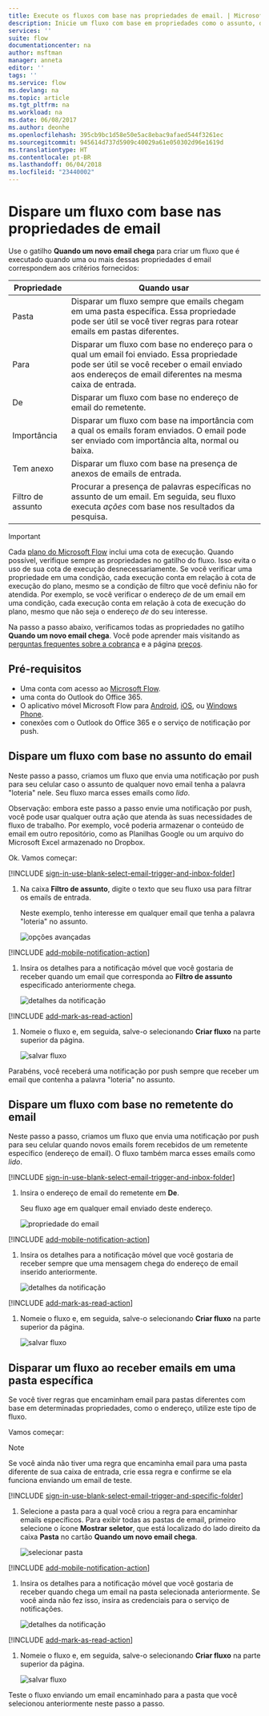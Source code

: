 ```yaml
---
title: Execute os fluxos com base nas propriedades de email. | Microsoft Docs
description: Inicie um fluxo com base em propriedades como o assunto, do endereço, ou o destinatário de um email.
services: ''
suite: flow
documentationcenter: na
author: msftman
manager: anneta
editor: ''
tags: ''
ms.service: flow
ms.devlang: na
ms.topic: article
ms.tgt_pltfrm: na
ms.workload: na
ms.date: 06/08/2017
ms.author: deonhe
ms.openlocfilehash: 395cb9bc1d58e50e5ac8ebac9afaed544f3261ec
ms.sourcegitcommit: 945614d737d5909c40029a61e050302d96e1619d
ms.translationtype: HT
ms.contentlocale: pt-BR
ms.lasthandoff: 06/04/2018
ms.locfileid: "23440002"
---
```

# <a name="trigger-a-flow-based-on-email-properties"></a>Dispare um fluxo com base nas propriedades de email
Use o gatilho **Quando um novo email chega** para criar um fluxo que é executado quando uma ou mais dessas propriedades d email correspondem aos critérios fornecidos:

| Propriedade | Quando usar |
| --- | --- |
| Pasta |Disparar um fluxo sempre que emails chegam em uma pasta específica. Essa propriedade pode ser útil se você tiver regras para rotear emails em pastas diferentes. |
| Para |Disparar um fluxo com base no endereço para o qual um email foi enviado. Essa propriedade pode ser útil se você receber o email enviado aos endereços de email diferentes na mesma caixa de entrada. |
| De |Disparar um fluxo com base no endereço de email do remetente. |
| Importância |Disparar um fluxo com base na importância com a qual os emails foram enviados. O email pode ser enviado com importância alta, normal ou baixa. |
| Tem anexo |Disparar um fluxo com base na presença de anexos de emails de entrada. |
| Filtro de assunto |Procurar a presença de palavras específicas no assunto de um email. Em seguida, seu fluxo executa *ações* com base nos resultados da pesquisa. |

> [!IMPORTANT]
> Cada [plano do Microsoft Flow](https://flow.microsoft.com/pricing/) inclui uma cota de execução. Quando possível, verifique sempre as propriedades no gatilho do fluxo. Isso evita o uso de sua cota de execução desnecessariamente. Se você verificar uma propriedade em uma condição, cada execução conta em relação à cota de execução do plano, mesmo se a condição de filtro que você definiu não for atendida. Por exemplo, se você verificar o endereço *de* de um email em uma condição, cada execução conta em relação à cota de execução do plano, mesmo que não seja o endereço *de* do seu interesse.
> 
> 

Na passo a passo abaixo, verificamos todas as propriedades no gatilho **Quando um novo email chega**. Você pode aprender mais visitando as [perguntas frequentes sobre a cobrança](billing-questions.md#what-counts-as-a-run) e a página [preços](https://ms.flow.microsoft.com/pricing/).

## <a name="prerequisites"></a>Pré-requisitos
* Uma conta com acesso ao [Microsoft Flow](https://flow.microsoft.com).
* uma conta do Outlook do Office 365.
* O aplicativo móvel Microsoft Flow para [Android](https://aka.ms/flowmobiledocsandroid), [iOS](https://aka.ms/flowmobiledocsios), ou [Windows Phone](https://aka.ms/flowmobilewindows).
* conexões com o Outlook do Office 365 e o serviço de notificação por push.

## <a name="trigger-a-flow-based-on-an-emails-subject"></a>Dispare um fluxo com base no assunto do email
Neste passo a passo, criamos um fluxo que envia uma notificação por push para seu celular caso o assunto de qualquer novo email tenha a palavra "loteria" nele. Seu fluxo marca esses emails como *lido*.

Observação: embora este passo a passo envie uma notificação por push, você pode usar qualquer outra ação que atenda às suas necessidades de fluxo de trabalho. Por exemplo, você poderia armazenar o conteúdo de email em outro repositório, como as Planilhas Google ou um arquivo do Microsoft Excel armazenado no Dropbox.

Ok. Vamos começar:

[!INCLUDE [sign-in-use-blank-select-email-trigger-and-inbox-folder](includes/sign-in-use-blank-select-email-trigger-and-inbox-folder.md)]

1. Na caixa **Filtro de assunto**, digite o texto que seu fluxo usa para filtrar os emails de entrada.
   
     Neste exemplo, tenho interesse em qualquer email que tenha a palavra "loteria" no assunto.
   
    ![opções avançadas](./media/email-triggers/email-triggers-subject-text.png)

[!INCLUDE [add-mobile-notification-action](includes/add-mobile-notification-action.md)]

1. Insira os detalhes para a notificação móvel que você gostaria de receber quando um email que corresponda ao **Filtro de assunto** especificado anteriormente chega.
   
    ![detalhes da notificação](./media/email-triggers/email-triggers-4.png)

[!INCLUDE [add-mark-as-read-action](includes/add-mark-as-read-action.md)]

1. Nomeie o fluxo e, em seguida, salve-o selecionando **Criar fluxo** na parte superior da página.
   
    ![salvar fluxo](./media/email-triggers/email-triggers-subject-notification.png)

Parabéns, você receberá uma notificação por push sempre que receber um email que contenha a palavra "loteria" no assunto.

## <a name="trigger-a-flow-based-on-an-emails-sender"></a>Dispare um fluxo com base no remetente do email
Neste passo a passo, criamos um fluxo que envia uma notificação por push para seu celular quando novos emails forem recebidos de um remetente específico (endereço de email). O fluxo também marca esses emails como *lido*.

[!INCLUDE [sign-in-use-blank-select-email-trigger-and-inbox-folder](includes/sign-in-use-blank-select-email-trigger-and-inbox-folder.md)]

1. Insira o endereço de email do remetente em **De**.
   
     Seu fluxo age em qualquer email enviado deste endereço.
   
    ![propriedade do email](./media/email-triggers/email-triggers-from.png)

[!INCLUDE [add-mobile-notification-action](includes/add-mobile-notification-action.md)]

1. Insira os detalhes para a notificação móvel que você gostaria de receber sempre que uma mensagem chega do endereço de email inserido anteriormente.
   
    ![detalhes da notificação](./media/email-triggers/email-triggers-sender-notification.png)

[!INCLUDE [add-mark-as-read-action](includes/add-mark-as-read-action.md)]

1. Nomeie o fluxo e, em seguida, salve-o selecionando **Criar fluxo** na parte superior da página.
   
    ![salvar fluxo](./media/email-triggers/email-triggers-sender-5.png)

## <a name="trigger-a-flow-when-emails-arrive-in-a-specific-folder"></a>Disparar um fluxo ao receber emails em uma pasta específica
Se você tiver regras que encaminham email para pastas diferentes com base em determinadas propriedades, como o endereço, utilize este tipo de fluxo.

Vamos começar:

> [!NOTE]
> Se você ainda não tiver uma regra que encaminha email para uma pasta diferente de sua caixa de entrada, crie essa regra e confirme se ela funciona enviando um email de teste.
> 
> 

[!INCLUDE [sign-in-use-blank-select-email-trigger-and-specific-folder](includes/sign-in-use-blank-select-email-trigger-and-specific-folder.md)]

1. Selecione a pasta para a qual você criou a regra para encaminhar emails específicos. Para exibir todas as pastas de email, primeiro selecione o ícone **Mostrar seletor**, que está localizado do lado direito da caixa **Pasta** no cartão **Quando um novo email chega**.
   
    ![selecionar pasta](./media/email-triggers/email-triggers-2.png)

[!INCLUDE [add-mobile-notification-action](includes/add-mobile-notification-action.md)]

1. Insira os detalhes para a notificação móvel que você gostaria de receber quando chega um email na pasta selecionada anteriormente. Se você ainda não fez isso, insira as credenciais para o serviço de notificações.
   
    ![detalhes da notificação](./media/email-triggers/email-triggers-folder-notification.png)

[!INCLUDE [add-mark-as-read-action](includes/add-mark-as-read-action.md)]

1. Nomeie o fluxo e, em seguida, salve-o selecionando **Criar fluxo** na parte superior da página.
   
    ![salvar fluxo](./media/email-triggers/email-triggers-7.png)

Teste o fluxo enviando um email encaminhado para a pasta que você selecionou anteriormente neste passo a passo.

